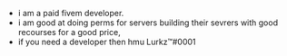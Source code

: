 - i am a paid fivem developer.
- i am good at doing perms for servers building their sevrers with good recourses for a good price,
- if you need a developer then hmu Lurkz™#0001

<!---
sirlurkz/sirlurkz is a ✨ special ✨ repository because its `README.md` (this file) appears on your GitHub profile.
You can click the Preview link to take a look at your changes.
--->
